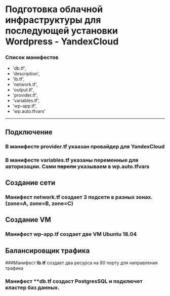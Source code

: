 # Подготовка облачной инфраструктуры для последующей установки Wordpress - YandexCloud

### Список манифестов

* 'db.tf',
* 'description',
* 'lb.tf',
* 'network.tf',
* 'output.tf',
* 'provider.tf',
* 'variables.tf',
* 'wp-app.tf',
* 'wp.auto.tfvars'


***

## Подключение
### В манифесте **provider.tf** укаазан провайдер для YandexCloud

### В манифесте  **variables.tf** указаны переменные для авторизации. Сами ~~пароли~~ указываем в **wp.auto.tfvars**

## Создание сети
### Манифест **network.tf** создает 3 подсети в разных зонах. (zone=A, zone=B, zone=C) 

## Создание VM
### Манифест **wp-app.tf** создает **две** VM Ubuntu 18.04

## Балансировщик трафика
###Манифест **lb.tf** создает два ресурса на 80 порту для направления трафика 


### Манифест  **db.tf создаст PostgresSQL и подключет кластер баз данных. 

